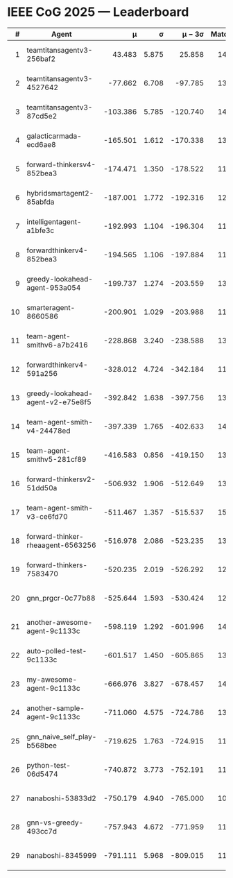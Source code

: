 # IEEE CoG 2025 — Leaderboard

| # | Agent | μ | σ | μ − 3σ | Matches | Updated |
|---:|---|---:|---:|---:|---:|---|
| 1 | teamtitansagentv3-256baf2 | 43.483 | 5.875 | 25.858 | 14238 | 2025-08-22 04:07 |
| 2 | teamtitansagentv3-4527642 | -77.662 | 6.708 | -97.785 | 13452 | 2025-08-22 04:07 |
| 3 | teamtitansagentv3-87cd5e2 | -103.386 | 5.785 | -120.740 | 14566 | 2025-08-22 04:07 |
| 4 | galacticarmada-ecd6ae8 | -165.501 | 1.612 | -170.338 | 13200 | 2025-08-22 04:07 |
| 5 | forward-thinkersv4-852bea3 | -174.471 | 1.350 | -178.522 | 11079 | 2025-08-22 04:07 |
| 6 | hybridsmartagent2-85abfda | -187.001 | 1.772 | -192.316 | 12287 | 2025-08-22 04:07 |
| 7 | intelligentagent-a1bfe3c | -192.993 | 1.104 | -196.304 | 11921 | 2025-08-22 04:07 |
| 8 | forwardthinkerv4-852bea3 | -194.565 | 1.106 | -197.884 | 11037 | 2025-08-22 04:07 |
| 9 | greedy-lookahead-agent-953a054 | -199.737 | 1.274 | -203.559 | 13356 | 2025-08-22 04:07 |
| 10 | smarteragent-8660586 | -200.901 | 1.029 | -203.988 | 11814 | 2025-08-22 04:07 |
| 11 | team-agent-smithv6-a7b2416 | -228.868 | 3.240 | -238.588 | 13440 | 2025-08-22 04:07 |
| 12 | forwardthinkerv4-591a256 | -328.012 | 4.724 | -342.184 | 11582 | 2025-08-22 04:07 |
| 13 | greedy-lookahead-agent-v2-e75e8f5 | -392.842 | 1.638 | -397.756 | 13716 | 2025-08-22 04:07 |
| 14 | team-agent-smith-v4-24478ed | -397.339 | 1.765 | -402.633 | 14342 | 2025-08-22 04:07 |
| 15 | team-agent-smithv5-281cf89 | -416.583 | 0.856 | -419.150 | 13900 | 2025-08-22 04:07 |
| 16 | forward-thinkersv2-51dd50a | -506.932 | 1.906 | -512.649 | 13608 | 2025-08-22 04:07 |
| 17 | team-agent-smith-v3-ce6fd70 | -511.467 | 1.357 | -515.537 | 15002 | 2025-08-22 04:07 |
| 18 | forward-thinker-rheaagent-6563256 | -516.978 | 2.086 | -523.235 | 13408 | 2025-08-22 04:07 |
| 19 | forward-thinkers-7583470 | -520.235 | 2.019 | -526.292 | 12960 | 2025-08-22 04:07 |
| 20 | gnn_prgcr-0c77b88 | -525.644 | 1.593 | -530.424 | 12430 | 2025-08-22 04:07 |
| 21 | another-awesome-agent-9c1133c | -598.119 | 1.292 | -601.996 | 14620 | 2025-08-22 04:07 |
| 22 | auto-polled-test-9c1133c | -601.517 | 1.450 | -605.865 | 13760 | 2025-08-22 04:07 |
| 23 | my-awesome-agent-9c1133c | -666.976 | 3.827 | -678.457 | 14080 | 2025-08-22 04:07 |
| 24 | another-sample-agent-9c1133c | -711.060 | 4.575 | -724.786 | 13820 | 2025-08-22 04:07 |
| 25 | gnn_naive_self_play-b568bee | -719.625 | 1.763 | -724.915 | 11000 | 2025-08-22 04:07 |
| 26 | python-test-06d5474 | -740.872 | 3.773 | -752.191 | 11320 | 2025-08-22 04:07 |
| 27 | nanaboshi-53833d2 | -750.179 | 4.940 | -765.000 | 10600 | 2025-08-22 04:07 |
| 28 | gnn-vs-greedy-493cc7d | -757.943 | 4.672 | -771.959 | 11300 | 2025-08-22 04:07 |
| 29 | nanaboshi-8345999 | -791.111 | 5.968 | -809.015 | 11530 | 2025-08-22 04:07 |
